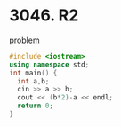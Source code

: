 # 3046. R2

[problem](https://www.acmicpc.net/problem/3046)

```cpp
#include <iostream> 
using namespace std;
int main() {
  int a,b;
  cin >> a >> b;
  cout << (b*2)-a << endl;
  return 0;
}
```
